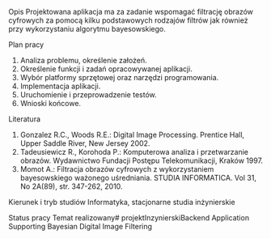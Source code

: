 Opis
Projektowana aplikacja ma za zadanie wspomagać filtrację obrazów cyfrowych za pomocą kilku podstawowych rodzajów filtrów jak również przy wykorzystaniu algorytmu bayesowskiego.

Plan pracy
1. Analiza problemu, określenie założeń.
2. Określenie funkcji i zadań opracowywanej aplikacji.
3. Wybór platformy sprzętowej oraz narzędzi programowania.
4. Implementacja aplikacji.
5. Uruchomienie i przeprowadzenie testów.
6. Wnioski końcowe.

Literatura
1. Gonzalez R.C., Woods R.E.: Digital Image Processing. Prentice Hall, Upper Saddle River, New Jersey 2002.
2. Tadeusiewicz R., Korohoda P.: Komputerowa analiza i przetwarzanie obrazów. Wydawnictwo Fundacji Postępu Telekomunikacji, Kraków 1997.
3. Momot A.: Filtracja obrazów cyfrowych z wykorzystaniem bayesowskiego ważonego uśredniania. STUDIA INFORMATICA. Vol 31, No 2A(89), str. 347-262, 2010.

Kierunek i tryb studiów
Informatyka, stacjonarne studia inżynierskie

Status pracy
Temat realizowany# projektInzynierskiBackend
Application Supporting Bayesian Digital Image Filtering


